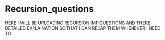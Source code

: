 # Recursion_questions

HERE I WILL BE UPLOADING RECURSION IMP QUESTIONS AND THERE DETAILED EXPLAINATION SO THAT I CAN RECAP THEM WHENEVER I NEED TO
